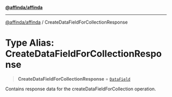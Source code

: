 [**@affinda/affinda**](../README.md)

***

[@affinda/affinda](../globals.md) / CreateDataFieldForCollectionResponse

# Type Alias: CreateDataFieldForCollectionResponse

> **CreateDataFieldForCollectionResponse** = [`DataField`](../interfaces/DataField.md)

Contains response data for the createDataFieldForCollection operation.
